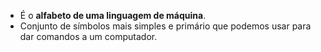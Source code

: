 - É o **alfabeto de uma linguagem de máquina**.
- Conjunto de símbolos mais simples e primário que podemos usar para dar comandos a um computador.